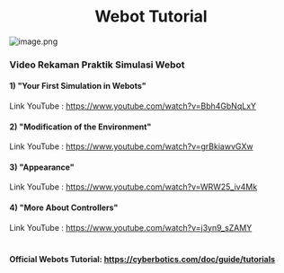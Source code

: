 <h1 align="center">Webot Tutorial</h1>

![image.png]( https://repository-images.githubusercontent.com/156228018/862fe880-86b5-11e9-8cf3-77234b5b0398 )

<h3>Video Rekaman Praktik Simulasi Webot</h3>

#### 1) "Your First Simulation in Webots"
Link YouTube : https://www.youtube.com/watch?v=Bbh4GbNqLxY

#### 2) "Modification of the Environment"
Link YouTube : https://www.youtube.com/watch?v=grBkiawvGXw

#### 3) "Appearance"
Link YouTube : https://www.youtube.com/watch?v=WRW25_iv4Mk

#### 4) "More About Controllers"
Link YouTube : https://www.youtube.com/watch?v=j3yn9_sZAMY

# <h4>Official Webots Tutorial: https://cyberbotics.com/doc/guide/tutorials</h4>

